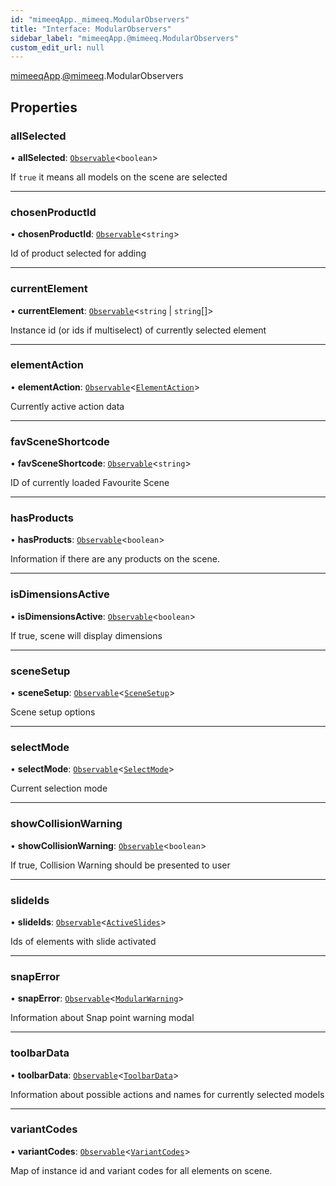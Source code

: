 ```yaml
---
id: "mimeeqApp._mimeeq.ModularObservers"
title: "Interface: ModularObservers"
sidebar_label: "mimeeqApp.@mimeeq.ModularObservers"
custom_edit_url: null
---
```


[mimeeqApp](../modules/mimeeqApp.md).[@mimeeq](../namespaces/mimeeqApp._mimeeq.md).ModularObservers

## Properties

### allSelected

• **allSelected**: [`Observable`](../namespaces/mimeeqApp._mimeeq.md#observable)<`boolean`\>

If `true` it means all models on the scene are selected

___

### chosenProductId

• **chosenProductId**: [`Observable`](../namespaces/mimeeqApp._mimeeq.md#observable)<`string`\>

Id of product selected for adding

___

### currentElement

• **currentElement**: [`Observable`](../namespaces/mimeeqApp._mimeeq.md#observable)<`string` \| `string`[]\>

Instance id (or ids if multiselect) of currently selected element

___

### elementAction

• **elementAction**: [`Observable`](../namespaces/mimeeqApp._mimeeq.md#observable)<[`ElementAction`](mimeeqApp._mimeeq.ElementAction.md)\>

Currently active action data

___

### favSceneShortcode

• **favSceneShortcode**: [`Observable`](../namespaces/mimeeqApp._mimeeq.md#observable)<`string`\>

ID of currently loaded Favourite Scene

___

### hasProducts

• **hasProducts**: [`Observable`](../namespaces/mimeeqApp._mimeeq.md#observable)<`boolean`\>

Information if there are any products on the scene.

___

### isDimensionsActive

• **isDimensionsActive**: [`Observable`](../namespaces/mimeeqApp._mimeeq.md#observable)<`boolean`\>

If true, scene will display dimensions

___

### sceneSetup

• **sceneSetup**: [`Observable`](../namespaces/mimeeqApp._mimeeq.md#observable)<[`SceneSetup`](mimeeqApp._mimeeq.SceneSetup.md)\>

Scene setup options

___

### selectMode

• **selectMode**: [`Observable`](../namespaces/mimeeqApp._mimeeq.md#observable)<[`SelectMode`](../enums/mimeeqApp._mimeeq.SelectMode.md)\>

Current selection mode

___

### showCollisionWarning

• **showCollisionWarning**: [`Observable`](../namespaces/mimeeqApp._mimeeq.md#observable)<`boolean`\>

If true, Collision Warning should be presented to user

___

### slideIds

• **slideIds**: [`Observable`](../namespaces/mimeeqApp._mimeeq.md#observable)<[`ActiveSlides`](mimeeqApp._mimeeq.ActiveSlides.md)\>

Ids of elements with slide activated

___

### snapError

• **snapError**: [`Observable`](../namespaces/mimeeqApp._mimeeq.md#observable)<[`ModularWarning`](mimeeqApp._mimeeq.ModularWarning.md)\>

Information about Snap point warning modal

___

### toolbarData

• **toolbarData**: [`Observable`](../namespaces/mimeeqApp._mimeeq.md#observable)<[`ToolbarData`](mimeeqApp._mimeeq.ToolbarData.md)\>

Information about possible actions and names for currently selected models

___

### variantCodes

• **variantCodes**: [`Observable`](../namespaces/mimeeqApp._mimeeq.md#observable)<[`VariantCodes`](mimeeqApp._mimeeq.VariantCodes.md)\>

Map of instance id and variant codes for all elements on scene.
